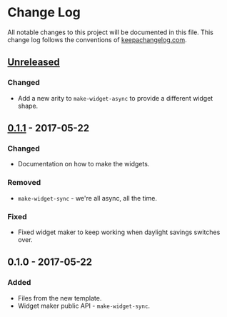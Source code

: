 # Change Log
All notable changes to this project will be documented in this file. This change log follows the conventions of [keepachangelog.com](http://keepachangelog.com/).

## [Unreleased]
### Changed
- Add a new arity to `make-widget-async` to provide a different widget shape.

## [0.1.1] - 2017-05-22
### Changed
- Documentation on how to make the widgets.

### Removed
- `make-widget-sync` - we're all async, all the time.

### Fixed
- Fixed widget maker to keep working when daylight savings switches over.

## 0.1.0 - 2017-05-22
### Added
- Files from the new template.
- Widget maker public API - `make-widget-sync`.

[Unreleased]: https://github.com/your-name/transducer-adducers/compare/0.1.1...HEAD
[0.1.1]: https://github.com/your-name/transducer-adducers/compare/0.1.0...0.1.1
